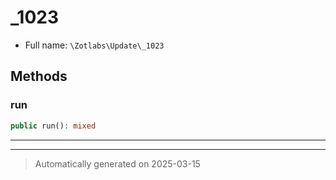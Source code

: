 
# _1023





* Full name: `\Zotlabs\Update\_1023`




## Methods


### run



```php
public run(): mixed
```












***


***
> Automatically generated on 2025-03-15
